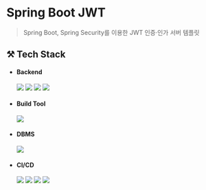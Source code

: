 # Spring Boot JWT

> Spring Boot, Spring Security를 이용한 JWT 인증·인가 서버 템플릿

## ⚒️ Tech Stack

* #### Backend
  <img src="https://img.shields.io/badge/Java-17-007396?style=round-square&logo=oracle&logoColor=white"/>
  <img src="https://img.shields.io/badge/Spring-6DB33F?style=round-square&logo=Spring&logoColor=white"/>
  <img src="https://img.shields.io/badge/Spring%20Boot-6DB33F?style=round-square&logo=springboot&logoColor=white"/>
  <img src="https://img.shields.io/badge/Spring%20Security-6DB33F?style=round-square&logo=SpringSecurity&logoColor=white"/>

* #### Build Tool
  <img src="https://img.shields.io/badge/Gradle-02303A?style=round-square&logo=Gradle&logoColor=white"/>

* #### DBMS
  <img src="https://img.shields.io/badge/MySQL-4479A1?style=round-square&logo=MySQL&logoColor=white"/>

* #### CI/CD
  <img src="https://img.shields.io/badge/Git-F05032?style=round-square&logo=Git&logoColor=white"/>
  <img src="https://img.shields.io/badge/GitHub-181717?style=round-square&logo=github&logoColor=white"/>
  <img src="https://img.shields.io/badge/GitHub Actions-2088FF?style=round-square&logo=githubactions&logoColor=white"/>
  <img src="https://img.shields.io/badge/Docker-2496ED?style=round-square&logo=docker&logoColor=white"/>
